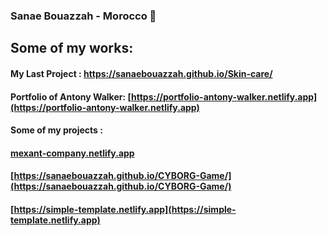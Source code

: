 ### Sanae Bouazzah - Morocco 💖

## Some of my works:
#### My Last Project : https://sanaebouazzah.github.io/Skin-care/
#### Portfolio of Antony Walker: [https://portfolio-antony-walker.netlify.app](https://portfolio-antony-walker.netlify.app)  
#### Some of my  projects : 
####            [mexant-company.netlify.app](mexant-company.netlify.app)  
####            [https://sanaebouazzah.github.io/CYBORG-Game/](https://sanaebouazzah.github.io/CYBORG-Game/)
####            [https://simple-template.netlify.app](https://simple-template.netlify.app) 
<p align="center>on</p>


<!--
**SanaeBouazzah/SanaeBouazzah** is a ✨ _special_ ✨ repository because its `README.md` (this file) appears on your GitHub profile.

Here are some ideas to get you started:

- 🔭 I’m currently working on ...
- 🌱 I’m currently learning ...
- 👯 I’m looking to collaborate on ...
- 🤔 I’m looking for help with ...
- 💬 Ask me about ...
- 📫 How to reach me: ...
- 😄 Pronouns: ...
- ⚡ Fun fact: ...
-->
